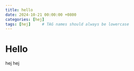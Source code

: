 ```yaml
---
title: hello
date: 2024-10-21 00:00:00 +0800
categories: [hej]
tags: [hej]     # TAG names should always be lowercase
---
```


# Hello
hej hej 
